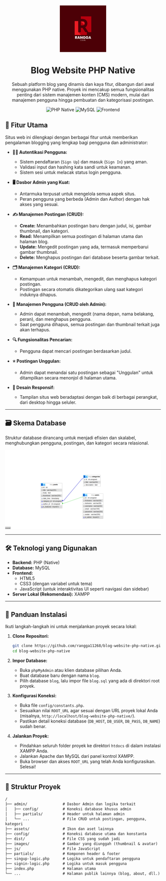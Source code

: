 
<p align="center">
<img src="assets/icon/logo bg.png" alt="Project Logo" width="150">
</p>

<h1 align="center">Blog Website PHP Native</h1>

<p align="center">
Sebuah platform blog yang dinamis dan kaya fitur, dibangun dari awal menggunakan PHP native. Proyek ini mencakup semua fungsionalitas penting dari sistem manajemen konten (CMS) modern, mulai dari manajemen pengguna hingga pembuatan dan kategorisasi postingan.
</p>

<p align="center">
<img src="https://img.shields.io/badge/PHP-Native-blueviolet" alt="PHP Native">
<img src="https://img.shields.io/badge/MySQL-Database-orange" alt="MySQL">
<img src="https://img.shields.io/badge/Frontend-HTML%2FCSS%2FJS-brightgreen" alt="Frontend">
</p>

## 🌟 Fitur Utama

Situs web ini dilengkapi dengan berbagai fitur untuk memberikan pengalaman blogging yang lengkap bagi pengguna dan administrator:

  * **👨‍💼 Autentikasi Pengguna:**

      * Sistem pendaftaran (`Sign Up`) dan masuk (`Sign In`) yang aman.
      * Validasi input dan hashing kata sandi untuk keamanan.
      * Sistem sesi untuk melacak status login pengguna.

  * **🖥️ Dasbor Admin yang Kuat:**

      * Antarmuka terpusat untuk mengelola semua aspek situs.
      * Peran pengguna yang berbeda (Admin dan Author) dengan hak akses yang sesuai.

  * **✍️ Manajemen Postingan (CRUD):**

      * **Create:** Menambahkan postingan baru dengan judul, isi, gambar thumbnail, dan kategori.
      * **Read:** Menampilkan semua postingan di halaman utama dan halaman blog.
      * **Update:** Mengedit postingan yang ada, termasuk memperbarui gambar thumbnail.
      * **Delete:** Menghapus postingan dari database beserta gambar terkait.

  * **🗂️ Manajemen Kategori (CRUD):**

      * Kemampuan untuk menambah, mengedit, dan menghapus kategori postingan.
      * Postingan secara otomatis dikategorikan ulang saat kategori induknya dihapus.

  * **👥 Manajemen Pengguna (CRUD oleh Admin):**

      * Admin dapat menambah, mengedit (nama depan, nama belakang, peran), dan menghapus pengguna.
      * Saat pengguna dihapus, semua postingan dan thumbnail terkait juga akan terhapus.

  * **🔍 Fungsionalitas Pencarian:**

      * Pengguna dapat mencari postingan berdasarkan judul.

  * **⭐ Postingan Unggulan:**

      * Admin dapat menandai satu postingan sebagai "Unggulan" untuk ditampilkan secara menonjol di halaman utama.

  * **📱 Desain Responsif:**

      * Tampilan situs web beradaptasi dengan baik di berbagai perangkat, dari desktop hingga seluler.

-----

## 🗃️ Skema Database

Struktur database dirancang untuk menjadi efisien dan skalabel, menghubungkan pengguna, postingan, dan kategori secara relasional.

<p align="center">
<img src="images/blog_db.png" alt="Relasi Database Blog" width="600">
</p>

-----

## 🛠️ Teknologi yang Digunakan

  * **Backend:** PHP (Native)
  * **Database:** MySQL
  * **Frontend:**
      * HTML5
      * CSS3 (dengan variabel untuk tema)
      * JavaScript (untuk interaktivitas UI seperti navigasi dan sidebar)
  * **Server Lokal (Rekomendasi):** XAMPP

-----

## 🚀 Panduan Instalasi

Ikuti langkah-langkah ini untuk menjalankan proyek secara lokal:

1.  **Clone Repositori:**

    ```bash
    git clone https://github.com/rangga11268/blog-website-php-native.git
    cd blog-website-php-native
    ```

2.  **Impor Database:**

      * Buka `phpMyAdmin` atau klien database pilihan Anda.
      * Buat database baru dengan nama `blog`.
      * Pilih database `blog`, lalu impor file `blog.sql` yang ada di direktori root proyek.

3.  **Konfigurasi Koneksi:**

      * Buka file `config/constants.php`.
      * Sesuaikan nilai `ROOT_URL` agar sesuai dengan URL proyek lokal Anda (misalnya, `http://localhost/blog-website-php-native/`).
      * Pastikan detail koneksi database (`DB_HOST`, `DB_USER`, `DB_PASS`, `DB_NAME`) sudah benar.

4.  **Jalankan Proyek:**

      * Pindahkan seluruh folder proyek ke direktori `htdocs` di dalam instalasi XAMPP Anda.
      * Jalankan Apache dan MySQL dari panel kontrol XAMPP.
      * Buka browser dan akses `ROOT_URL` yang telah Anda konfigurasikan. Selesai\!

-----

## 📂 Struktur Proyek

```
/
├── admin/                # Dasbor Admin dan logika terkait
│   ├── config/           # Koneksi database khusus admin
│   ├── partials/         # Header untuk halaman admin
│   └── ...               # File CRUD untuk postingan, pengguna, kategori
├── assets/               # Ikon dan aset lainnya
├── config/               # Koneksi database utama dan konstanta
├── dist/                 # File CSS yang sudah jadi
├── images/               # Gambar yang diunggah (thumbnail & avatar)
├── js/                   # File JavaScript
├── partials/             # Komponen header & footer
├── singup-logic.php      # Logika untuk pendaftaran pengguna
├── signin-logic.php      # Logika untuk masuk pengguna
├── index.php             # Halaman utama
└── ...                   # Halaman publik lainnya (blog, about, dll.)
```
